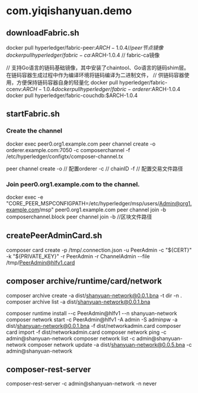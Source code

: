 # com.yiqishanyuan.demo


## downloadFabric.sh
docker pull hyperledger/fabric-peer:$ARCH-1.0.4      // peer节点镜像
docker pull hyperledger/fabric-ca:$ARCH-1.0.4        // fabric-ca镜像

// 支持Go语言的链码基础镜像，其中安装了chaintool、Go语言的链码shim层。在链码容器生成过程中作为编译环境将链码编译为二进制文件，
// 供链码容器使用，方便保持链码容器自身的轻量化
docker pull hyperledger/fabric-ccenv:$ARCH-1.0.4	 
docker pull hyperledger/fabric-orderer:$ARCH-1.0.4
docker pull hyperledger/fabric-couchdb:$ARCH-1.0.4

## startFabric.sh
### Create the channel
docker exec peer0.org1.example.com peer channel create -o orderer.example.com:7050 -c composerchannel -f /etc/hyperledger/configtx/composer-channel.tx

peer channel create
-o // 配置orderer
-c // chainID
-f // 配置交易文件路径

### Join peer0.org1.example.com to the channel.
docker exec -e "CORE_PEER_MSPCONFIGPATH=/etc/hyperledger/msp/users/Admin@org1.example.com/msp" peer0.org1.example.com peer channel join -b composerchannel.block
peer channel join
-b //区块文件路径

## createPeerAdminCard.sh
composer card create -p /tmp/.connection.json -u PeerAdmin -c "${CERT}" -k "${PRIVATE_KEY}" -r PeerAdmin -r ChannelAdmin --file /tmp/PeerAdmin@hlfv1.card

## composer archive/runtime/card/network 
composer archive create -a dist/shanyuan-network@0.0.1.bna -t dir -n .
composer archive list -a dist/shanyuan-network@0.0.1.bna

composer runtime install --c PeerAdmin@hlfv1 --n shanyuan-network
composer network start -c PeerAdmin@hlfv1 -A admin -S adminpw -a dist/shanyuan-network@0.0.1.bna -f dist/networkadmin.card
composer card import -f dist/networkadmin.card
composer network ping -c admin@shanyuan-network
composer network list -c admin@shanyuan-network
composer network update -a dist/shanyuan-network@0.0.5.bna -c admin@shanyuan-network

## composer-rest-server
composer-rest-server -c admin@shanyuan-network -n never
